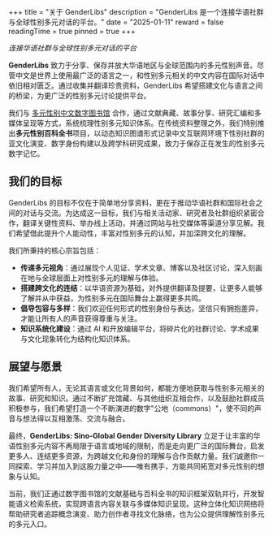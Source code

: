 +++
title = "关于 GenderLibs"
description = "GenderLibs 是一个连接华语社群与全球性别多元对话的平台。"
date = "2025-01-11"
reward = false
readingTime = true
pinned = true
+++

*连接华语社群与全球性别多元对话的平台*

**GenderLibs** 致力于分享、保存并放大华语地区与全球范围内的多元性别声音。尽管中文是世界上使用最广泛的语言之一，和性别多元相关的中文内容在国际对话中依旧相对匮乏。通过收集并翻译珍贵资料，GenderLibs 希望搭建文化与语言之间的桥梁，为更广泛的性别多元讨论提供平台。

我们与 [多元性别中文数字图书馆](https://transchinese.org/) 合作，通过文献典藏、故事分享、研究汇编和多媒体呈现等方式，系统梳理性别多元知识体系。在传统资料整理之外，我们特别推出**多元性别百科全书**项目，以动态知识图谱形式记录中文互联网环境下性别社群的亚文化演变、数字身份构建以及跨学科研究成果，致力于保存正在发生的性别多元数字记忆。

## 我们的目标

GenderLibs 的目标不仅在于简单地分享资料，更在于推动华语社群和国际社会之间的对话与交流。为达成这一目标，我们与相关活动家、研究者及社群组织紧密合作，翻译关键性资料、举办线上活动，并通过网站与社交媒体等渠道分享见解。我们希望借此提升个人能动性，丰富对性别多元的认知，并加深跨文化的理解。

我们所秉持的核心宗旨包括：

- **传递多元视角**：通过展现个人见证、学术文章、博客以及社区讨论，深入刻画在地与全球层面上对性别多元的理解与体验。  
- **搭建跨文化的连结**：以华语资源为基础，对外提供翻译及提要，让更多人能够了解并从中获益，为性别多元在国际舞台上赢得更多共鸣。  
- **倡导包容与多样**：我们欢迎任何形式的性别身份与表达，坚信只有拥抱差异，才能让所有人的声音获得尊重与关注。
- **知识系统化建设**：通过 AI 和开放编辑平台，将碎片化的社群讨论、学术成果与文化现象转化为结构化知识体系。

## 展望与愿景

我们希望所有人，无论其语言或文化背景如何，都能方便地获取与性别多元相关的故事、研究和知识。通过不断扩充馆藏、与其他组织互相合作，以及鼓励社群成员积极参与，我们希望打造一个不断演进的数字"公地（commons）"，使不同的声音与想法得以互相激荡、交流与融合。

最终，**GenderLibs: Sino-Global Gender Diversity Library** 立足于让丰富的华语性别多元内容不再局限于语言或地域的限制，而是走向更广泛的国际舞台，启发更多人、连结更多资源，为跨越文化和身份的理解与合作贡献力量。我们诚邀你一同探索、学习并加入到这股力量之中——唯有携手，方能共同拓宽对多元性别的想象与认知。

当前，我们正通过数字图书馆的文献基础与百科全书的知识框架双轨并行，开发智能语义检索系统，实现跨语言内容关联与多媒体知识呈现。这种立体化知识网络将帮助研究者追踪概念演变、助力创作者寻找文化脉络，也为公众提供理解性别多元的多元入口。
